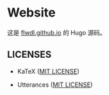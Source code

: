 # Website

这是 [flwdl.github.io](https://github.com/flwdl/flwdl.github.io) 的 Hugo 源码。

## LICENSES

- KaTeX ([MIT LICENSE](static/third-party/katex/LICENSE))

- Utterances ([MIT LICENSE](https://github.com/utterance/utterances/blob/master/LICENSE.md))